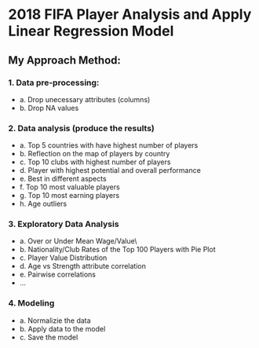 # 2018 FIFA Player Analysis and Apply Linear Regression Model
## My Approach Method:
### 1. Data pre-processing:
- a. Drop unecessary attributes (columns)
- b. Drop NA values
### 2. Data analysis (produce the results)
- a. Top 5 countries with have highest number of players
- b. Reflection on the map of players by country
- c. Top 10 clubs with highest number of players
- d. Player with highest potential and overall performance
- e. Best in different aspects
- f. Top 10 most valuable players
- g. Top 10 most earning players
- h. Age outliers
### 3. Exploratory Data Analysis
- a. Over or Under Mean Wage/Value\
- b. Nationality/Club Rates of the Top 100 Players with Pie Plot
- c. Player Value Distribution
- d. Age vs Strength attribute correlation
- e. Pairwise correlations
- ...
### 4. Modeling
- a. Normalizie the data
- b. Apply data to the model
- c. Save the model
